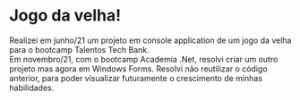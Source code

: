 # Jogo da velha!

Realizei em junho/21 um projeto em console application de um jogo da velha para o bootcamp Talentos Tech Bank.  
Em novembro/21, com o bootcamp Academia .Net, resolvi criar um outro projeto mas agora em Windows Forms. Resolvi não reutilizar o código anterior, para poder visualizar futuramente o crescimento de minhas habilidades.  
